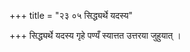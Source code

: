 +++
title = "२३ ०५ सिद्ध्यर्थे यदस्य"

+++
सिद्ध्यर्थे यदस्य गृहे पण्यँ स्यात्तत उत्तरया जुहुयात् ।
